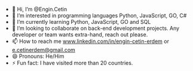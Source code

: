 - 👋 Hi, I’m @Engin.Cetin
- 👀 I’m interested in programming languages Python, JavaScript, GO, C#
- 🌱 I’m currently learning Python, JavaScript, GO and SQL
- 💞️ I’m looking to collaborate on back-end development projects. Any developer or team wants extra-hand, reach out please.
- 📫 How to reach me www.linkedin.com/in/engin-cetin-erdem or e.cetinerdem@gmail.com
- 😄 Pronouns: He/Him  
- ⚡ Fun fact: I have visited more than 20 countries.

<!---
TheL0nelyG0d/TheL0nelyG0d is a ✨ special ✨ repository because its `README.md` (this file) appears on your GitHub profile.
You can click the Preview link to take a look at your changes.
--->
